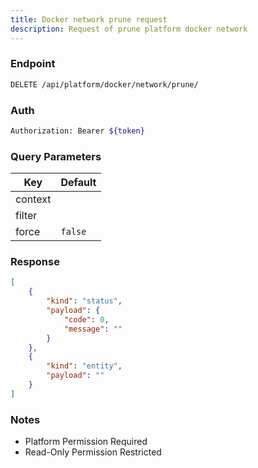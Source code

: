 ```yaml
---
title: Docker network prune request
description: Request of prune platform docker network
---
```


### Endpoint

```bash
DELETE /api/platform/docker/network/prune/
```

### Auth

```bash
Authorization: Bearer ${token}
```

### Query Parameters

| Key | Default |
|-----|---------|
| context |  |
| filter |  |
| force | `false` |

### Response

```json [Json]
[
    {
        "kind": "status",
        "payload": {
            "code": 0,
            "message": ""
        }
    },
    {
        "kind": "entity",
        "payload": ""
    }
]
```

### Notes

- Platform Permission Required
- Read-Only Permission Restricted
